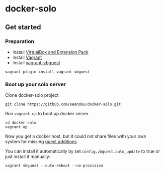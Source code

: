 # docker-solo

## Get started

### Preparation

- Install [VirtualBox and Extension Pack](https://www.virtualbox.org/wiki/Downloads)
- Install [Vagrant](https://www.vagrantup.com/downloads.html)
- Install [vagrant-vbguest](https://github.com/dotless-de/vagrant-vbguest)

```
vagrant plugin install vagrant-vbguest
```

### Boot up your solo server

Clone docker-solo project

```
git clone https://github.com/seandou/docker-solo.git
```

Run `vagrant up` to boot up docker server

```
cd docker-solo
vagrant up
```

Now you get a docker host, but it could not share files with your own system for missing [guest additions](https://www.virtualbox.org/manual/ch04.html)

You can install it automatically by set `config.vbguest.auto_update` to true or just install it manually:

```
vagrant vbguest --auto-reboot --no-provision
```
